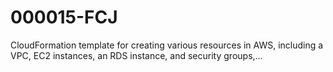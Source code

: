 # 000015-FCJ

CloudFormation template for creating various resources in AWS, including a VPC, EC2 instances, an RDS instance, and security groups,...

